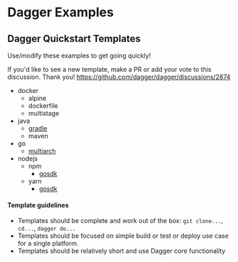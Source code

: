 # Dagger Examples

## Dagger Quickstart Templates
Use/modify these examples to get going quickly!

If you'd like to see a new template, make a PR or add your vote to this discussion. Thank you!
https://github.com/dagger/dagger/discussions/2874

- docker
  - alpine
  - dockerfile
  - multistage
- java
  - [gradle](https://github.com/dagger/examples/tree/main/templates/java/gradle)
  - maven
- go
  - [multiarch](https://github.com/dagger/examples/tree/main/templates/go/multiarch)
- nodejs
  - npm
    - [gosdk](https://github.com/dagger/examples/tree/main/templates/nodejs/npm/gosdk)
  - yarn
    - [gosdk](https://github.com/dagger/examples/tree/main/templates/nodejs/yarn/gosdk)

#### Template guidelines

- Templates should be complete and work out of the box: `git clone...`, `cd...`, `dagger do...`
- Templates should be focused on simple build or test or deploy use case for a single platform.
- Templates should be relatively short and use Dagger core functionality

